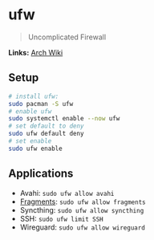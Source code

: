 # ufw

> Uncomplicated Firewall

**Links:** [Arch Wiki]

## Setup

```sh
# install ufw:
sudo pacman -S ufw
# enable ufw
sudo systemctl enable --now ufw
# set default to deny
sudo ufw default deny
# set enable
sudo ufw enable
```

## Applications

- Avahi: `sudo ufw allow avahi`
- [Fragments](../fragments/README.md#Firewall): `sudo ufw allow fragments`
- Syncthing: `sudo ufw allow syncthing`
- SSH: `sudo ufw limit SSH`
- Wireguard: `sudo ufw allow wireguard`

[arch wiki]: https://wiki.archlinux.org/title/ufw
